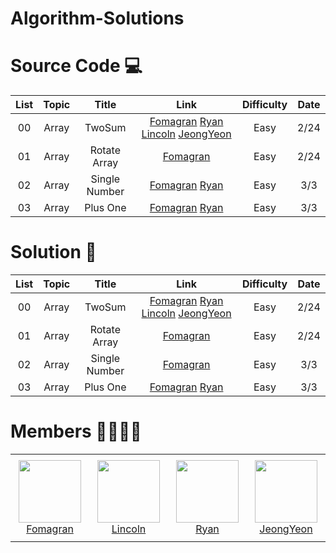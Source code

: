 # Algorithm-Solutions

# Source Code 💻

| List | Topic                          | Title                | Link    | Difficulty |  Date             |
| :--: | :--------------------------: | :-----------------: | :------:  | :---------: |:---------------:|
| 00 | Array | TwoSum |[Fomagran](./Array/TwoSum/TwoSum_Fomagran.js) [Ryan](./data_structure) [Lincoln](./data_structure) [JeongYeon](./data_structure) | Easy | 2/24 |
| 01 | Array | Rotate Array | [Fomagran](./Array/RotateArray/RotateArray_Fomagran.js) | Easy | 2/24 |
| 02 | Array | Single Number | [Fomagran](./Array/SingleNumber/SingleNumber_Fomagran.js) [Ryan](./Array/SingleNumber/SingleNumber_Ryan.js) | Easy | 3/3 |
| 03 | Array | Plus One | [Fomagran](./Array/PlusOne/PlusOne_Fomagran.js) [Ryan](./Array/PlusOne/PlusOne_Ryan.js) | Easy | 3/3 |

# Solution 📝

| List | Topic                          | Title                | Link    | Difficulty |  Date             |
| :--: | :--------------------------: | :-----------------: | :------:  | :---------: |:---------------:|
| 00 | Array | TwoSum |[Fomagran](./Array/TwoSum/TwoSum_Fomagran.md) [Ryan](./data_structure) [Lincoln](./data_structure) [JeongYeon](./data_structure) | Easy | 2/24 |
| 01 | Array | Rotate Array | [Fomagran](./Array/RotateArray/RotateArray_Fomagran.md) | Easy | 2/24 |
| 02 | Array | Single Number | [Fomagran](./Array/SingleNumber/SingleNumber_Fomagran.md) | Easy | 3/3 |
| 03 | Array | Plus One | [Fomagran](./Array/PlusOne/PlusOne_Fomagran.md) [Ryan](./Array/PlusOne/PlusOne_Ryan.md) | Easy | 3/3 |

# Members 👨‍👨‍👦‍👦

<table>
    <tr height="140px">
        <td align="center" width="130px">
            <a href="https://github.com/fomagran"><img height="100px" width="100px" src="https://user-images.githubusercontent.com/47676921/155339049-0d8a32a8-aa90-4b28-94e5-a3540cc53136.png"/></a>
            <br />
            <a href="https://github.com/tonyfomagran">Fomagran</a>
        </td>
        <td align="center" width="130px">
            <a href="https://github.com/moh008"><img height="100px" width="100px" src="https://user-images.githubusercontent.com/22461471/155645928-969370e5-713c-40d8-b7f8-b4da3738cb52.jpg"/></a>
            <br />
            <a href="https://github.com/moh008">Lincoln</a>
        </td>
        <td align="center" width="130px">
            <a href="https://github.com/RyanDonggunLee"><img height="100px" width="100px" src="https://user-images.githubusercontent.com/47676921/155339049-0d8a32a8-aa90-4b28-94e5-a3540cc53136.png"/></a>
            <br />
            <a href="https://github.com/RyanDonggunLee">Ryan</a>
        </td>
        <td align="center" width="130px">
            <a href="https://github.com/jeongyeon-park"><img height="100px" width="100px" src="https://user-images.githubusercontent.com/47676921/155339049-0d8a32a8-aa90-4b28-94e5-a3540cc53136.png"/></a>
            <br />
            <a href="https://github.com/jeongyeon-park">JeongYeon</a>
        </td>
    </tr>
